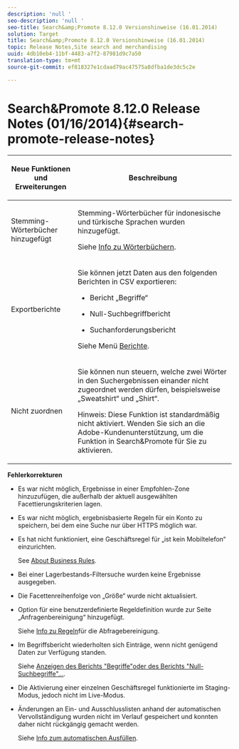 ```yaml
---
description: 'null '
seo-description: 'null '
seo-title: Search&amp;Promote 8.12.0 Versionshinweise (16.01.2014)
solution: Target
title: Search&amp;Promote 8.12.0 Versionshinweise (16.01.2014)
topic: Release Notes,Site search and merchandising
uuid: 4db10eb4-11bf-4483-a7f2-87981d9c7a50
translation-type: tm+mt
source-git-commit: ef818327e1cdaad79ac47575a8dfba1de3dc5c2e

---
```



# Search&amp;Promote 8.12.0 Release Notes (01/16/2014){#search-promote-release-notes}

<table> 
 <thead> 
  <tr> 
   <th colname="col1" class="entry"> <p>Neue Funktionen und Erweiterungen </p> </th> 
   <th colname="col2" class="entry"> <p>Beschreibung </p> </th> 
  </tr> 
 </thead>
 <tbody> 
  <tr> 
   <td colname="col1"> <p>Stemming-Wörterbücher hinzugefügt </p> </td> 
   <td colname="col2"> <p> </p> <p> Stemming-Wörterbücher für indonesische und türkische Sprachen wurden hinzugefügt. </p> <p>Siehe <a href="../c-about-linguistics-menu/c-about-dictionaries.md#concept_B8028B71EC8144669614C64578EDB034" format="dita" scope="local"> Info zu Wörterbüchern</a>. </p> </td> 
  </tr> 
  <tr> 
   <td colname="col1"> <p>Exportberichte </p> </td> 
   <td colname="col2"> <p> 
     <!--3683368-->Sie können jetzt Daten aus den folgenden Berichten in CSV exportieren: 
     <ul id="ul_93B619DBB3444F64BD6D7F9E969AB1E1"> 
      <li id="li_96DDE1A196834845A0FA319903C5934B"> <p>Bericht „Begriffe“ </p> </li> 
      <li id="li_4F1A19DE98C84F8CAD963EEA2B38ED7A"> <p>Null-Suchbegriffbericht </p> </li> 
      <li id="li_A7716C62C4D44CD69D411C3FEE246D96"> <p>Suchanforderungsbericht </p> </li> 
     </ul> </p> <p>Siehe Menü <a href="../c-about-reports-menu/c-about-reports-menu.md#concept_5F901459C7AB461BAB30B305957EB00C" format="dita" scope="local"> Berichte</a>. </p> </td> 
  </tr> 
  <tr> 
   <td colname="col1"> <p>Nicht zuordnen </p> </td> 
   <td colname="col2"> <p>Sie können nun steuern, welche zwei Wörter in den Suchergebnissen einander nicht zugeordnet werden dürfen, beispielsweise „Sweatshirt“ und „Shirt“. </p> <p> <p>Hinweis: Diese Funktion ist standardmäßig nicht aktiviert. Wenden Sie sich an die Adobe-Kundenunterstützung, um die Funktion in Search&amp;Promote für Sie zu aktivieren. </p> </p> </td> 
  </tr> 
 </tbody> 
</table>

**Fehlerkorrekturen**

* Es war nicht möglich, Ergebnisse in einer Empfohlen-Zone hinzuzufügen, die außerhalb der aktuell ausgewählten Facettierungskriterien lagen.
* Es war nicht möglich, ergebnisbasierte Regeln für ein Konto zu speichern, bei dem eine Suche nur über HTTPS möglich war.
* Es hat nicht funktioniert, eine Geschäftsregel für „ist kein Mobiltelefon“ einzurichten.

   See [About Business Rules](../c-about-rules-menu/c-about-business-rules.md#concept_2A93D76216754D3D8412CDEA00BD26BD).

* Bei einer Lagerbestands-Filtersuche wurden keine Ergebnisse ausgegeben.
* Die Facettenreihenfolge von „Größe“ wurde nicht aktualisiert.
* Option für eine benutzerdefinierte Regeldefinition wurde zur Seite „Anfragenbereinigung“ hinzugefügt.

   Siehe [Info zu Regeln](../c-about-rules-menu/c-about-query-cleaning-rules.md#concept_17F3CDDC3C8A4128AF092A82B777B86C)für die Abfragebereinigung.

* Im Begriffsbericht wiederholten sich Einträge, wenn nicht genügend Daten zur Verfügung standen.

   Siehe [Anzeigen des Berichts &quot;Begriffe&quot;oder des Berichts &quot;Null-Suchbegriffe&quot;...](../c-about-reports-menu/c-about-reports-menu.md#task_53B7ED1582DD4B0E8376546A7AFC789A).

* Die Aktivierung einer einzelnen Geschäftsregel funktionierte im Staging-Modus, jedoch nicht im Live-Modus.
* Änderungen an Ein- und Ausschlusslisten anhand der automatischen Vervollständigung wurden nicht im Verlauf gespeichert und konnten daher nicht rückgängig gemacht werden.

   Siehe [Info zum automatischen Ausfüllen](../c-about-auto-complete.md#concept_093A9CD754864BA79B456FE4BEB64578).

